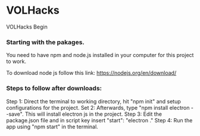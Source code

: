 # VOLHacks
VOLHacks Begin

### Starting with the pakages.
You need to have npm and node.js installed in your computer for this project to work.

To download node js follow this link:
https://nodejs.org/en/download/

### Steps to follow after downloads:

Step 1: Direct the terminal to working directory, hit "npm init" and setup configurations for the project.
Set 2: Afterwards, type "npm install electron --save". This will install electron js in the project.
Step 3: Edit the package.json file and in script key insert "start": "electron ."
Step 4: Run the app using "npm start" in the terminal.
